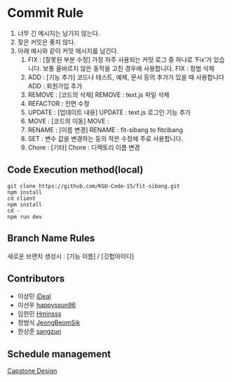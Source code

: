 # Commit Rule

1. 너무 긴 메시지는 남기지 않는다.
2. 잦은 커밋은 좋지 않다.
3. 아래 예시와 같이 커밋 메시지를 남긴다.
   1. FIX : [잘못된 부분 수정]
      가장 자주 사용되는 커밋 로그 중 하나로 ‘Fix’가 있습니다. 보통 올바르지 않은 동작을 고친 경우에 사용합니다.
      FIX : 정범 삭제
   2. ADD : [기능 추가]
      코드나 테스트, 예제, 문서 등의 추가가 있을 때 사용합니다
      ADD : 회원가입 추가
   3. REMOVE : [코드의 삭제]
      REMOVE : text.js 파일 삭제
   4. REFACTOR : 전면 수정
   5. UPDATE : [업데이트 내용]
      UPDATE : text.js 로그인 기능 추가
   6. MOVE : [코드의 이동]
      MOVE :
   7. RENAME : [이름 변경]
      RENAME : fit-sibang to fitcibang
   8. SET : 변수 값을 변경하는 등의 작은 수정에 주로 사용합니다.
   9. Chore : [기타]
      Chore : 디렉토리 이름 변경

## Code Execution method(local)

```
git clone https://github.com/KGU-Code-15/fit-sibang.git
npm install
cd client
npm install
cd -
npm run dev
```

## Branch Name Rules

새로운 브랜치 생성시 : [기능 이름] / [깃헙아이디]

## Contributors

- 이상민 [iDeal](https://github.com/d9249)
- 이선우 [happyssun96](https://github.com/happyssun96)
- 임한민 [Hminsss](https://github.com/Hminsss)
- 정범식 [JeongBeomSik](https://github.com/JeongBeomSik)
- 한상준 [sangzun](https://github.com/sangzun-han)

## Schedule management

[Capstone Design](https://www.notion.so/Capstone-Design-5cf2c2e66ce64994b1e4b06464d2c610)
